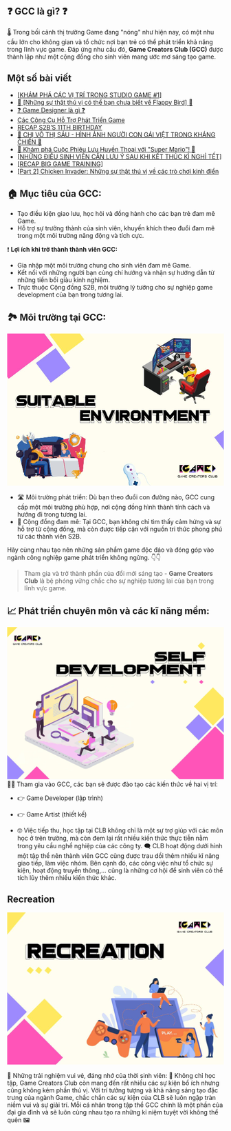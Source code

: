 ## ❓ **GCC là gì?** ❓

🌡 Trong bối cảnh thị trường Game đang "nóng" như hiện nay, có một nhu cầu lớn cho không gian và tổ chức nơi bạn trẻ có thể phát triển khả năng trong lĩnh vực game. Đáp ứng nhu cầu đó, **Game Creators Club (GCC)** được thành lập như một cộng đồng cho sinh viên mang ước mơ sáng tạo game.


## Một số bài viết

<!-- BLOG-POST-LIST:START -->
- [[KHÁM PHÁ CÁC VỊ TRÍ TRONG STUDIO GAME #1]](https://blog.gcchanoi.com/post/2024_05_24_kham_pha_cac_vi_tri_trong_studio_game_1)
- [👀 [Những sự thật thú vị có thể bạn chưa biết về Flappy Bird] 👀](https://blog.gcchanoi.com/post/2024_05_16__nhung_su_that_thu_vi_co_the_ban_chua_biet_ve_flappy_bird_)
- [❓ Game Designer là gì ❓](https://blog.gcchanoi.com/post/2024_04_01__game_designer_la_gi_)
- [Các Công Cụ Hỗ Trợ Phát Triển Game](https://blog.gcchanoi.com/post/20240324_cac_cong_cu_phat_trien_game)
- [RECAP S2B’S 11TH BIRTHDAY](https://blog.gcchanoi.com/post/2024_03_14_recap_s2bs_11th_birthday)
- [💮 CHỊ VÕ THỊ SÁU - HÌNH ẢNH NGƯỜI CON GÁI VIỆT TRONG KHÁNG CHIẾN 💮](https://blog.gcchanoi.com/post/2024_03_08_chi_vo_thi_sau__hinh_anh_nguoi_con_gai_viet_trong_khang_chien_)
- [🌟 Khám phá Cuộc Phiêu Lưu Huyền Thoại với &quot;Super Mario&quot;! 🍄](https://blog.gcchanoi.com/post/2024_02_27__kham_pha_cuoc_phieu_luu_huyen_thoai_voi_super_mario_)
- [[NHỮNG ĐIỀU SINH VIÊN CẦN LƯU Ý SAU KHI KẾT THÚC KÌ NGHỈ TẾT]](https://blog.gcchanoi.com/post/2024_02_18_nhung_dieu_sinh_vien_can_luu_y_sau_khi_ket_thuc_ki_nghi_tet)
- [[RECAP BIG GAME TRAINING]](https://blog.gcchanoi.com/post/2024_01_09_recap_big_game_training)
- [[Part 2] Chicken Invader: Những sự thật thú vị về các trò chơi kinh điển](https://blog.gcchanoi.com/post/20231113_nhung_su_that_thu_vi_ve_cac_tro_choi_kinh_dien_2)
<!-- BLOG-POST-LIST:END -->

## 🏠 **Mục tiêu của GCC:**
- Tạo điều kiện giao lưu, học hỏi và đồng hành cho các bạn trẻ đam mê Game.
- Hỗ trợ sự trưởng thành của sinh viên, khuyến khích theo đuổi đam mê trong một môi trường năng động và tích cực.

❗ **Lợi ích khi trở thành thành viên GCC:**
- Gia nhập một môi trường chung cho sinh viên đam mê Game.
- Kết nối với những người bạn cùng chí hướng và nhận sự hướng dẫn từ những tiền bối giàu kinh nghiệm.
- Trực thuộc Cộng đồng S2B, môi trường lý tưởng cho sự nghiệp game development của bạn trong tương lai.

## 🏞 **Môi trường tại GCC:**

![img_2.png](img_2.png)

- 🛣 Môi trường phát triển: Dù bạn theo đuổi con đường nào, GCC cung cấp một môi trường phù hợp, nơi cộng đồng hình thành tính cách và hướng đi trong tương lai.
- 🚴 Cộng đồng đam mê: Tại GCC, bạn không chỉ tìm thấy cảm hứng và sự hỗ trợ từ cộng đồng, mà còn được tiếp cận với nguồn tri thức phong phú từ các thành viên S2B.

Hãy cùng nhau tạo nên những sản phẩm game độc đáo và đóng góp vào ngành công nghiệp game phát triển không ngừng. 👇👇

> Tham gia và trở thành phần của đổi mới sáng tạo - **Game Creators Club** là bệ phóng vững chắc cho sự nghiệp tương lai của bạn trong lĩnh vực game.


## 📈 Phát triển chuyên môn và các kĩ năng mềm:
![img_3.png](img_3.png)
👨‍🏫 Tham gia vào GCC, các bạn sẽ được đào tạo các kiến thức về hai vị trí:
- 👉 Game Developer (lập trình)
- 👉 Game Artist (thiết kế)

- 🤓 Việc tiếp thu, học tập tại CLB không chỉ là một sự trợ giúp với các môn học ở trên trường, mà còn đem lại rất nhiều kiến thức thực tiễn nằm trong yêu cầu nghề nghiệp của các công ty.
🗨 CLB hoạt động dưới hình một tập thể nên thành viên GCC cũng được trau dồi thêm nhiều kĩ năng giao tiếp, làm việc nhóm. Bên cạnh đó, các công việc như tổ chức sự kiện, hoạt động truyền thông,... cũng là những cơ hội để sinh viên có thể tích lũy thêm nhiều kiến thức khác.


## Recreation

![img_4.png](img_4.png)

🎊 Những trải nghiệm vui vẻ, đáng nhớ của thời sinh viên:
🎳 Không chỉ học tập, Game Creators Club còn mang đến rất nhiều các sự kiện bổ ích nhưng cũng không kém phần thú vị. Với trí tưởng tượng và khả năng sáng tạo đặc trưng của ngành Game, chắc chắn các sự kiện của CLB sẽ luôn ngập tràn niềm vui và sự giải trí. Mỗi cá nhân trong tập thể GCC chính là một phần của đại gia đình và sẽ luôn cùng nhau tạo ra những kỉ niệm tuyệt vời không thể quên 🖼 

